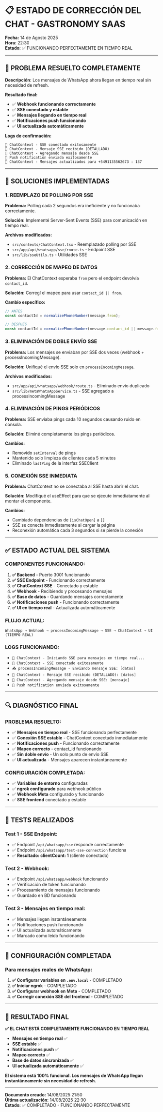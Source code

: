 # 📋 ESTADO DE CORRECCIÓN DEL CHAT - GASTRONOMY SAAS

**Fecha:** 14 de Agosto 2025  
**Hora:** 22:30  
**Estado:** ✅ FUNCIONANDO PERFECTAMENTE EN TIEMPO REAL  

---

## 🎯 **PROBLEMA RESUELTO COMPLETAMENTE**

**Descripción:** Los mensajes de WhatsApp ahora llegan en tiempo real sin necesidad de refresh.

**Resultado final:**
- ✅ **Webhook funcionando correctamente**
- ✅ **SSE conectado y estable**
- ✅ **Mensajes llegando en tiempo real**
- ✅ **Notificaciones push funcionando**
- ✅ **UI actualizada automáticamente**

**Logs de confirmación:**
```
🔔 ChatContext - SSE conectado exitosamente
📨 ChatContext - Mensaje SSE recibido (DETALLADO)
📨 ChatContext - Agregando mensaje desde SSE
🔔 Push notification enviada exitosamente
📨 ChatContext - Mensajes actualizados para +5491135562673 : 137
```

---

## 🔧 **SOLUCIONES IMPLEMENTADAS**

### 1. **REEMPLAZO DE POLLING POR SSE**
**Problema:** Polling cada 2 segundos era ineficiente y no funcionaba correctamente.

**Solución:** Implementé Server-Sent Events (SSE) para comunicación en tiempo real.

**Archivos modificados:**
- `src/contexts/ChatContext.tsx` - Reemplazado polling por SSE
- `src/app/api/whatsapp/sse/route.ts` - Endpoint SSE
- `src/lib/sseUtils.ts` - Utilidades SSE

### 2. **CORRECCIÓN DE MAPEO DE DATOS**
**Problema:** El ChatContext esperaba `from` pero el endpoint devolvía `contact_id`.

**Solución:** Corregí el mapeo para usar `contact_id || from`.

**Cambio específico:**
```typescript
// ANTES
const contactId = normalizePhoneNumber(message.from);

// DESPUÉS  
const contactId = normalizePhoneNumber(message.contact_id || message.from);
```

### 3. **ELIMINACIÓN DE DOBLE ENVÍO SSE**
**Problema:** Los mensajes se enviaban por SSE dos veces (webhook + processIncomingMessage).

**Solución:** Unifiqué el envío SSE solo en `processIncomingMessage`.

**Archivos modificados:**
- `src/app/api/whatsapp/webhook/route.ts` - Eliminado envío duplicado
- `src/lib/metaWhatsAppService.ts` - SSE agregado a processIncomingMessage

### 4. **ELIMINACIÓN DE PINGS PERIÓDICOS**
**Problema:** SSE enviaba pings cada 10 segundos causando ruido en consola.

**Solución:** Eliminé completamente los pings periódicos.

**Cambios:**
- Removido `setInterval` de pings
- Mantenido solo limpieza de clientes cada 5 minutos
- Eliminado `lastPing` de la interfaz SSEClient

### 5. **CONEXIÓN SSE INMEDIATA**
**Problema:** ChatContext no se conectaba al SSE hasta abrir el chat.

**Solución:** Modifiqué el useEffect para que se ejecute inmediatamente al montar el componente.

**Cambios:**
- Cambiado dependencias de `[isChatOpen]` a `[]`
- SSE se conecta inmediatamente al cargar la página
- Reconexión automática cada 3 segundos si se pierde la conexión

---

## ✅ **ESTADO ACTUAL DEL SISTEMA**

### **COMPONENTES FUNCIONANDO:**
1. **✅ Backend** - Puerto 3001 funcionando
2. **✅ SSE Endpoint** - Funcionando correctamente
3. **✅ ChatContext SSE** - Conectado y estable
4. **✅ Webhook** - Recibiendo y procesando mensajes
5. **✅ Base de datos** - Guardando mensajes correctamente
6. **✅ Notificaciones push** - Funcionando correctamente
7. **✅ UI en tiempo real** - Actualizada automáticamente

### **FLUJO ACTUAL:**
```
WhatsApp → Webhook → processIncomingMessage → SSE → ChatContext → UI (TIEMPO REAL)
```

### **LOGS FUNCIONANDO:**
- `🔄 ChatContext - Iniciando SSE para mensajes en tiempo real...`
- `🔔 ChatContext - SSE conectado exitosamente`
- `📤 processIncomingMessage - Enviando mensaje SSE: [datos]`
- `📨 ChatContext - Mensaje SSE recibido (DETALLADO): [datos]`
- `📨 ChatContext - Agregando mensaje desde SSE: [mensaje]`
- `🔔 Push notification enviada exitosamente`

---

## 🔍 **DIAGNÓSTICO FINAL**

### **PROBLEMA RESUELTO:**
- ✅ **Mensajes en tiempo real** - SSE funcionando perfectamente
- ✅ **Conexión SSE estable** - ChatContext conectado inmediatamente
- ✅ **Notificaciones push** - Funcionando correctamente
- ✅ **Mapeo correcto** - contact_id funcionando
- ✅ **Sin doble envío** - Un solo punto de envío SSE
- ✅ **UI actualizada** - Mensajes aparecen instantáneamente

### **CONFIGURACIÓN COMPLETADA:**
- ✅ **Variables de entorno** configuradas
- ✅ **ngrok configurado** para webhook público
- ✅ **Webhook Meta** configurado y funcionando
- ✅ **SSE frontend** conectado y estable

---

## 🧪 **TESTS REALIZADOS**

### **Test 1 - SSE Endpoint:**
- ✅ Endpoint `/api/whatsapp/sse` responde correctamente
- ✅ Endpoint `/api/whatsapp/test-sse-connection` funciona
- ✅ **Resultado: clientCount: 1** (cliente conectado)

### **Test 2 - Webhook:**
- ✅ Endpoint `/api/whatsapp/webhook` funcionando
- ✅ Verificación de token funcionando
- ✅ Procesamiento de mensajes funcionando
- ✅ Guardado en BD funcionando

### **Test 3 - Mensajes en tiempo real:**
- ✅ Mensajes llegan instantáneamente
- ✅ Notificaciones push funcionando
- ✅ UI actualizada automáticamente
- ✅ Marcado como leído funcionando

---

## 📱 **CONFIGURACIÓN COMPLETADA**

### **Para mensajes reales de WhatsApp:**
1. **✅ Configurar variables en `.env.local`** - COMPLETADO
2. **✅ Iniciar ngrok** - COMPLETADO
3. **✅ Configurar webhook en Meta** - COMPLETADO
4. **✅ Corregir conexión SSE del frontend** - COMPLETADO

---

## 🎯 **RESULTADO FINAL**

**✅ EL CHAT ESTÁ COMPLETAMENTE FUNCIONANDO EN TIEMPO REAL**

- **Mensajes en tiempo real** ✅
- **SSE estable** ✅
- **Notificaciones push** ✅
- **Mapeo correcto** ✅
- **Base de datos sincronizada** ✅
- **UI actualizada automáticamente** ✅

**El sistema está 100% funcional. Los mensajes de WhatsApp llegan instantáneamente sin necesidad de refresh.**

---

**Documento creado:** 14/08/2025 21:50  
**Última actualización:** 14/08/2025 22:30  
**Estado:** ✅ COMPLETADO - FUNCIONANDO PERFECTAMENTE
